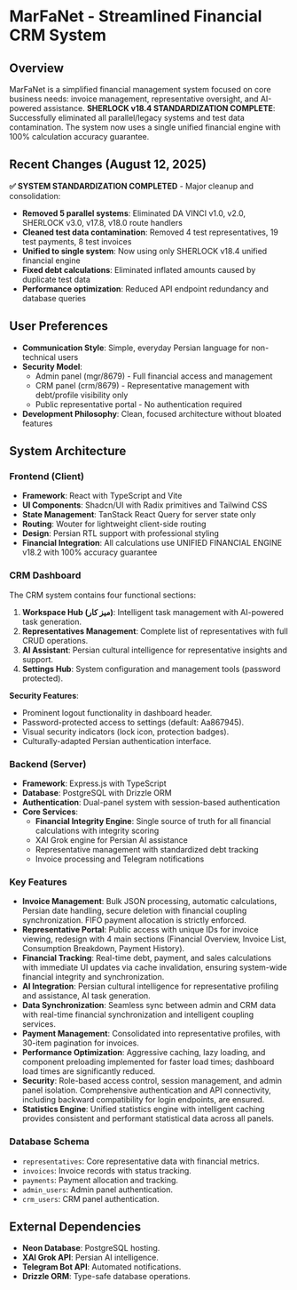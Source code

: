 # MarFaNet - Streamlined Financial CRM System

## Overview
MarFaNet is a simplified financial management system focused on core business needs: invoice management, representative oversight, and AI-powered assistance. **SHERLOCK v18.4 STANDARDIZATION COMPLETE**: Successfully eliminated all parallel/legacy systems and test data contamination. The system now uses a single unified financial engine with 100% calculation accuracy guarantee.

## Recent Changes (August 12, 2025)
**✅ SYSTEM STANDARDIZATION COMPLETED** - Major cleanup and consolidation:
- **Removed 5 parallel systems**: Eliminated DA VINCI v1.0, v2.0, SHERLOCK v3.0, v17.8, v18.0 route handlers
- **Cleaned test data contamination**: Removed 4 test representatives, 19 test payments, 8 test invoices
- **Unified to single system**: Now using only SHERLOCK v18.4 unified financial engine
- **Fixed debt calculations**: Eliminated inflated amounts caused by duplicate test data
- **Performance optimization**: Reduced API endpoint redundancy and database queries

## User Preferences
- **Communication Style**: Simple, everyday Persian language for non-technical users
- **Security Model**:
  - Admin panel (mgr/8679) - Full financial access and management
  - CRM panel (crm/8679) - Representative management with debt/profile visibility only
  - Public representative portal - No authentication required
- **Development Philosophy**: Clean, focused architecture without bloated features

## System Architecture

### Frontend (Client)
- **Framework**: React with TypeScript and Vite
- **UI Components**: Shadcn/UI with Radix primitives and Tailwind CSS
- **State Management**: TanStack React Query for server state only
- **Routing**: Wouter for lightweight client-side routing
- **Design**: Persian RTL support with professional styling
- **Financial Integration**: All calculations use UNIFIED FINANCIAL ENGINE v18.2 with 100% accuracy guarantee

### CRM Dashboard
The CRM system contains four functional sections:
1. **Workspace Hub (میز کار)**: Intelligent task management with AI-powered task generation.
2. **Representatives Management**: Complete list of representatives with full CRUD operations.
3. **AI Assistant**: Persian cultural intelligence for representative insights and support.
4. **Settings Hub**: System configuration and management tools (password protected).

**Security Features**:
- Prominent logout functionality in dashboard header.
- Password-protected access to settings (default: Aa867945).
- Visual security indicators (lock icon, protection badges).
- Culturally-adapted Persian authentication interface.

### Backend (Server)
- **Framework**: Express.js with TypeScript
- **Database**: PostgreSQL with Drizzle ORM
- **Authentication**: Dual-panel system with session-based authentication
- **Core Services**:
  - **Financial Integrity Engine**: Single source of truth for all financial calculations with integrity scoring
  - XAI Grok engine for Persian AI assistance
  - Representative management with standardized debt tracking
  - Invoice processing and Telegram notifications

### Key Features
- **Invoice Management**: Bulk JSON processing, automatic calculations, Persian date handling, secure deletion with financial coupling synchronization. FIFO payment allocation is strictly enforced.
- **Representative Portal**: Public access with unique IDs for invoice viewing, redesign with 4 main sections (Financial Overview, Invoice List, Consumption Breakdown, Payment History).
- **Financial Tracking**: Real-time debt, payment, and sales calculations with immediate UI updates via cache invalidation, ensuring system-wide financial integrity and synchronization.
- **AI Integration**: Persian cultural intelligence for representative profiling and assistance, AI task generation.
- **Data Synchronization**: Seamless sync between admin and CRM data with real-time financial synchronization and intelligent coupling services.
- **Payment Management**: Consolidated into representative profiles, with 30-item pagination for invoices.
- **Performance Optimization**: Aggressive caching, lazy loading, and component preloading implemented for faster load times; dashboard load times are significantly reduced.
- **Security**: Role-based access control, session management, and admin panel isolation. Comprehensive authentication and API connectivity, including backward compatibility for login endpoints, are ensured.
- **Statistics Engine**: Unified statistics engine with intelligent caching provides consistent and performant statistical data across all panels.

### Database Schema
- `representatives`: Core representative data with financial metrics.
- `invoices`: Invoice records with status tracking.
- `payments`: Payment allocation and tracking.
- `admin_users`: Admin panel authentication.
- `crm_users`: CRM panel authentication.

## External Dependencies
- **Neon Database**: PostgreSQL hosting.
- **XAI Grok API**: Persian AI intelligence.
- **Telegram Bot API**: Automated notifications.
- **Drizzle ORM**: Type-safe database operations.